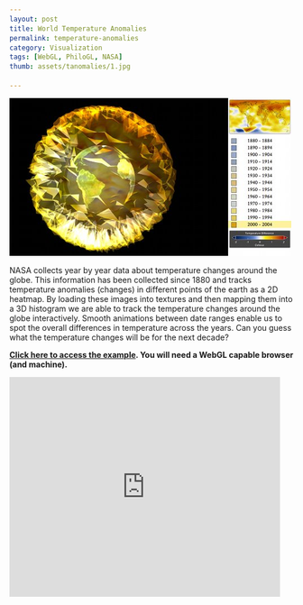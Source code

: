 ```yaml
---
layout: post
title: World Temperature Anomalies
permalink: temperature-anomalies
category: Visualization
tags: [WebGL, PhiloGL, NASA]
thumb: assets/tanomalies/1.jpg

---
```


![World temperature anomalies image](/assets/tanomalies/1.jpg)


NASA collects year by year data about temperature changes around the globe.
This information has been collected since 1880 and tracks temperature anomalies (changes)
in different points of the earth as a 2D heatmap. By loading these images into textures
and then mapping them into a 3D histogram we are able to track the temperature changes around the globe interactively.
Smooth animations between date ranges enable us to spot the overall differences in temperature across the years.
Can you guess what the temperature changes will be for the next decade?

**[Click here to access the example](http://senchalabs.github.com/philogl/PhiloGL/examples/temperatureAnomalies/). You will need a WebGL capable
browser (and machine).**


<iframe width="480" height="390" src="http://www.youtube.com/embed/NzDA2Rj3_uE?rel=0" frameborder="0">
</iframe>

